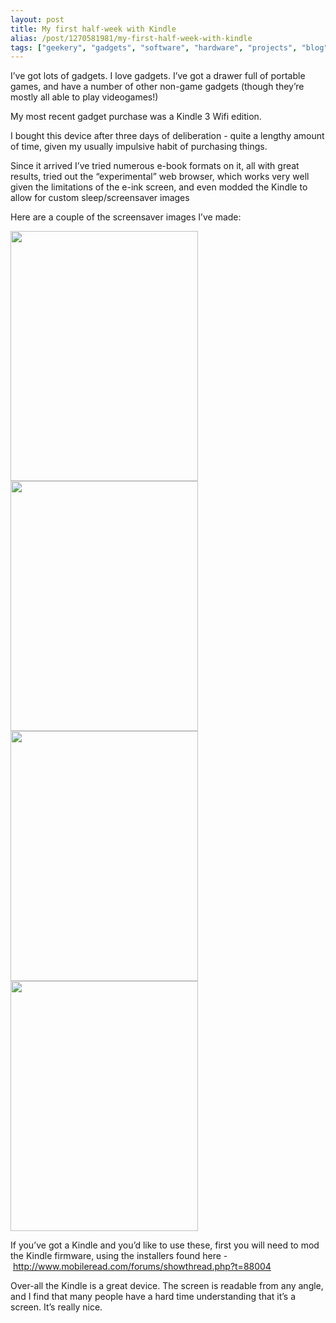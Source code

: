 ```yaml
---
layout: post
title: My first half-week with Kindle
alias: /post/1270581981/my-first-half-week-with-kindle
tags: ["geekery", "gadgets", "software", "hardware", "projects", "blog", "downloads"]
---
```


I&#8217;ve got lots of gadgets. I love gadgets. I&#8217;ve got a drawer full of portable games, and have a number of other non-game gadgets (though they&#8217;re mostly all able to play videogames!)

My most recent gadget purchase was a Kindle 3 Wifi edition.

<!-- more -->

I bought this device after three days of deliberation - quite a lengthy amount of time, given my usually impulsive habit of purchasing things.

Since it arrived I&#8217;ve tried numerous e-book formats on it, all with great results, tried out the &#8220;experimental&#8221; web browser, which works very well given the limitations of the e-ink screen, and even modded the Kindle to allow for custom sleep/screensaver images

Here are a couple of the screensaver images I&#8217;ve made:

<img height="400" width="300" src="http://cl.ly/9d42299dcaa09a10156e/content"/>

<img height="400" width="300" src="http://cl.ly/f494c23b63b731223be3/content"/>

<img height="400" width="300" src="http://cl.ly/8ad1f4b237e0241d01bc/content"/>

<img height="400" width="300" src="http://cl.ly/2ad9916332e260f93436/content"/>

If you&#8217;ve got a Kindle and you&#8217;d like to use these, first you will need to mod the Kindle firmware, using the installers found here - <a href="http://www.mobileread.com/forums/showthread.php?t=88004" target="_blank">http://www.mobileread.com/forums/showthread.php?t=88004</a>

Over-all the Kindle is a great device. The screen is readable from any angle, and I find that many people have a hard time understanding that it&#8217;s a screen. It&#8217;s really nice.
